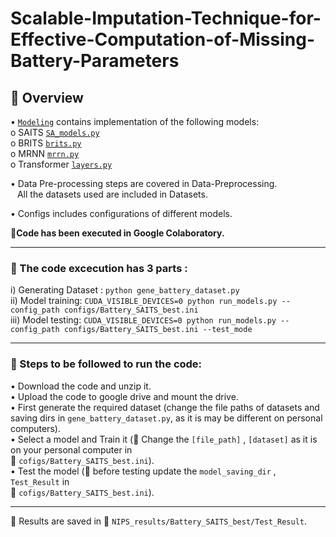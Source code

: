 # Scalable-Imputation-Technique-for-Effective-Computation-of-Missing-Battery-Parameters
 ## :paperclip: Overview

•	[`Modeling`](https://github.com/Niharikajo/self-attention-based-imputation-technique/tree/main/modeling) contains implementation of the following models: </br>
    o   SAITS [`SA_models.py`](https://github.com/Niharikajo/self-attention-based-imputation-technique/blob/main/modeling/SA_models.py) </br>
    o	BRITS [`brits.py`](https://github.com/Niharikajo/self-attention-based-imputation-technique/blob/main/modeling/brits.py) </br>
    o	MRNN [`mrrn.py`](https://github.com/Niharikajo/self-attention-based-imputation-technique/blob/main/modeling/mrnn.py)  </br>
    o	Transformer [`layers.py`](https://github.com/Niharikajo/self-attention-based-imputation-technique/blob/main/modeling/layers.py) </br>
    
•	Data Pre-processing steps are covered in Data-Preprocessing. </br>
    &ensp; All the datasets used are included in Datasets.
    
•	Configs includes configurations of different models.
 
**:round_pushpin:Code has been executed in Google Colaboratory.**

 -------------------------------------------------------------------------------------------------------------------

 ### :paperclip: The code excecution has 3 parts : </br>
 
 i)	Generating Dataset : ` python gene_battery_dataset.py ` </br>
ii)	Model training:  ` CUDA_VISIBLE_DEVICES=0 python run_models.py --config_path configs/Battery_SAITS_best.ini ` </br>
iii)	Model testing: ` CUDA_VISIBLE_DEVICES=0 python run_models.py --config_path configs/Battery_SAITS_best.ini --test_mode ` </br>

--------------------------------------------------------------------------------------------------------------------------

### :paperclip: Steps to be followed to run the code:

•	Download the code and unzip it. </br>
•	Upload the code to google drive and mount the drive.  </br>
•	First generate the required dataset (change the file paths of datasets and saving dirs in `gene_battery_dataset.py`, as it is may be different on personal computers).  </br>
•	Select a model and Train it (:pushpin: Change the `[file_path]` , `[dataset]` as it is on your personal computer in </br> :file_folder: `cofigs/Battery_SAITS_best.ini`).  </br>
•	Test the model (:pushpin: before testing update the `model_saving_dir` , `Test_Result`  in </br> :file_folder: `cofigs/Battery_SAITS_best.ini`).  </br>

-----------------------------------------------------------------------------------------------------------------------------
:round_pushpin: Results are saved in :file_folder: `NIPS_results/Battery_SAITS_best/Test_Result`.
